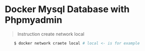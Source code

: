 # Docker Mysql Database with Phpmyadmin
> Instruction
create network local

```bash
    $ docker network craete local # local <- is for example
```